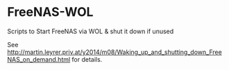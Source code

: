 FreeNAS-WOL
===========

Scripts to Start FreeNAS via WOL &amp; shut it down if unused

See http://martin.leyrer.priv.at/y2014/m08/Waking_up_and_shutting_down_FreeNAS_on_demand.html for details.
